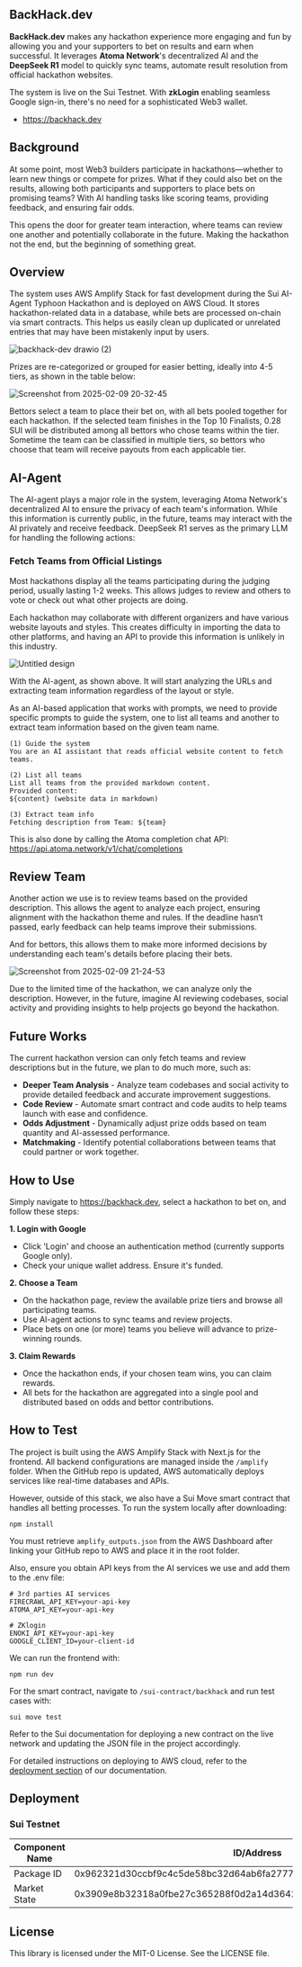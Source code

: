 ## BackHack.dev

**BackHack.dev** makes any hackathon experience more engaging and fun by allowing you and your supporters to bet on results and earn when successful. It leverages **Atoma Network**'s decentralized AI and the **DeepSeek R1** model to quickly sync teams, automate result resolution from official hackathon websites.

The system is live on the Sui Testnet. With **zkLogin** enabling seamless Google sign-in, there's no need for a sophisticated Web3 wallet.

- https://backhack.dev

## Background

At some point, most Web3 builders participate in hackathons—whether to learn new things or compete for prizes. What if they could also bet on the results, allowing both participants and supporters to place bets on promising teams? With AI handling tasks like scoring teams, providing feedback, and ensuring fair odds. 

This opens the door for greater team interaction, where teams can review one another and potentially collaborate in the future. Making the hackathon not the end, but the beginning of something great.

## Overview

The system uses AWS Amplify Stack for fast development during the Sui AI-Agent Typhoon Hackathon and is deployed on AWS Cloud. It stores hackathon-related data in a database, while bets are processed on-chain via smart contracts. This helps us easily clean up duplicated or unrelated entries that may have been mistakenly input by users.

![backhack-dev drawio (2)](https://github.com/user-attachments/assets/1610d181-8692-4139-9790-96c0a31f3102)

Prizes are re-categorized or grouped for easier betting, ideally into 4-5 tiers, as shown in the table below:

![Screenshot from 2025-02-09 20-32-45](https://github.com/user-attachments/assets/dc128cd5-7933-4c9a-adc5-2893c2ce5e8c)

Bettors select a team to place their bet on, with all bets pooled together for each hackathon. If the selected team finishes in the Top 10 Finalists, 0.28 SUI will be distributed among all bettors who chose teams within the tier. Sometime the team can be classified in multiple tiers, so bettors who choose that team will receive payouts from each applicable tier.

## AI-Agent

The AI-agent plays a major role in the system, leveraging Atoma Network's decentralized AI to ensure the privacy of each team's information. While this information is currently public, in the future, teams may interact with the AI privately and receive feedback. DeepSeek R1 serves as the primary LLM for handling the following actions:

### Fetch Teams from Official Listings

Most hackathons display all the teams participating during the judging period, usually lasting 1-2 weeks. This allows judges to review and others to vote or check out what other projects are doing. 

Each hackathon may collaborate with different organizers and have various website layouts and styles. This creates difficulty in importing the data to other platforms, and having an API to provide this information is unlikely in this industry.

![Untitled design](https://github.com/user-attachments/assets/c04b4488-6af3-472e-a24a-55c01e9f1789)

With the AI-agent, as shown above. It will start analyzing the URLs and extracting team information regardless of the layout or style.

As an AI-based application that works with prompts, we need to provide specific prompts to guide the system, one to list all teams and another to extract team information based on the given team name.

```
(1) Guide the system
You are an AI assistant that reads official website content to fetch teams.

(2) List all teams
List all teams from the provided markdown content.
Provided content:
${content} (website data in markdown)

(3) Extract team info
Fetching description from Team: ${team}
```

This is also done by calling the Atoma completion chat API: https://api.atoma.network/v1/chat/completions

## Review Team

Another action we use is to review teams based on the provided description. This allows the agent to analyze each project, ensuring alignment with the hackathon theme and rules. If the deadline hasn’t passed, early feedback can help teams improve their submissions. 

And for bettors, this allows them to make more informed decisions by understanding each team's details before placing their bets.

![Screenshot from 2025-02-09 21-24-53](https://github.com/user-attachments/assets/c5f48bdc-293d-43db-93f8-3ecca4bcc6c3)

Due to the limited time of the hackathon, we can analyze only the description. However, in the future, imagine AI reviewing codebases, social activity and providing insights to help projects go beyond the hackathon.

## Future Works

The current hackathon version can only fetch teams and review descriptions but in the future, we plan to do much more, such as:

- **Deeper Team Analysis** - Analyze team codebases and social activity to provide detailed feedback and accurate improvement suggestions.
- **Code Review** - Automate smart contract and code audits to help teams launch with ease and confidence.
- **Odds Adjustment** - Dynamically adjust prize odds based on team quantity and AI-assessed performance.
- **Matchmaking** - Identify potential collaborations between teams that could partner or work together.

## How to Use

Simply navigate to https://backhack.dev, select a hackathon to bet on, and follow these steps:

**1. Login with Google**

* Click 'Login' and choose an authentication method (currently supports Google only).
* Check your unique wallet address. Ensure it's funded.

**2. Choose a Team**

* On the hackathon page, review the available prize tiers and browse all participating teams.
* Use AI-agent actions to sync teams and review projects.
* Place bets on one (or more) teams you believe will advance to prize-winning rounds.

**3. Claim Rewards**

* Once the hackathon ends, if your chosen team wins, you can claim rewards.
* All bets for the hackathon are aggregated into a single pool and distributed based on odds and bettor contributions.

## How to Test

The project is built using the AWS Amplify Stack with Next.js for the frontend. All backend configurations are managed inside the `/amplify` folder. When the GitHub repo is updated, AWS automatically deploys services like real-time databases and APIs. 

However, outside of this stack, we also have a Sui Move smart contract that handles all betting processes. To run the system locally after downloading:

```
npm install
```

You must retrieve `amplify_outputs.json` from the AWS Dashboard after linking your GitHub repo to AWS and place it in the root folder. 

Also, ensure you obtain API keys from the AI services we use and add them to the .env file:

```
# 3rd parties AI services
FIRECRAWL_API_KEY=your-api-key
ATOMA_API_KEY=your-api-key

# ZKlogin 
ENOKI_API_KEY=your-api-key
GOOGLE_CLIENT_ID=your-client-id
```

We can run the frontend with:

```
npm run dev
```

For the smart contract, navigate to `/sui-contract/backhack` and run test cases with:

```
sui move test
```

Refer to the Sui documentation for deploying a new contract on the live network and updating the JSON file in the project accordingly.

For detailed instructions on deploying to AWS cloud, refer to the [deployment section](https://docs.amplify.aws/nextjs/start/quickstart/nextjs-app-router-client-components/#deploy-a-fullstack-app-to-aws) of our documentation.

## Deployment

### Sui Testnet

Component Name | ID/Address
--- | --- 
Package ID |  0x962321d30ccbf9c4c5de58bc32d64ab6fa2777ede18d1107dcb080d6acad8583
Market State | 0x3909e8b32318a0fbe27c365288f0d2a14d364218f743773c7f475e898e17824a

## License

This library is licensed under the MIT-0 License. See the LICENSE file.
